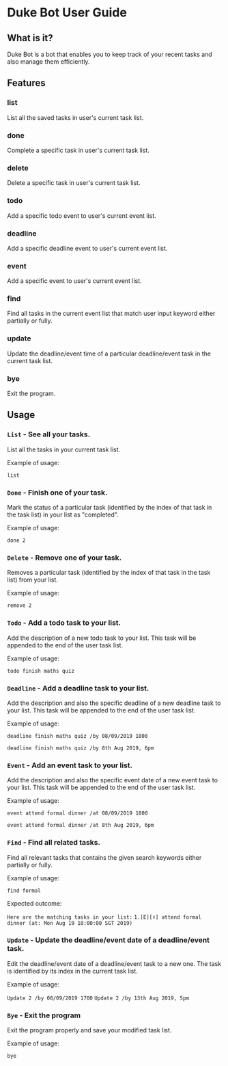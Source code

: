 # Duke Bot User Guide

## What is it?
Duke Bot is a bot that enables you to keep track of your recent tasks and also manage them efficiently.

## Features 

### list 
List all the saved tasks in user's current task list.

### done
Complete a specific task in user's current task list.

### delete
Delete a specific task in user's current task list.

### todo
Add a specific todo event to user's current event list.

### deadline
Add a specific deadline event to user's current event list.

### event
Add a specific event to user's current event list.

### find
Find all tasks in the current event list that match user input keyword either partially or fully.

### update
Update the deadline/event time of a particular deadline/event task in the current task list.

### bye 
Exit the program.

## Usage

### `List` - See all your tasks.

List all the tasks in your current task list.

Example of usage: 

`list`

### `Done` - Finish one of your task.

Mark the status of a particular task (identified by the index of that task in the task list) in your list as "completed".

Example of usage: 

`done 2`

### `Delete` - Remove one of your task.

Removes a particular task (identified by the index of that task in the task list) from your list.

Example of usage: 

`remove 2`

### `Todo` - Add a todo task to your list.

Add the description of a new todo task to your list. This task will be appended to the end of the user task list.

Example of usage: 

`todo finish maths quiz`

### `Deadline` - Add a deadline task to your list.

Add the description and also the specific deadline of a new deadline task to your list. This task will be appended to the end of the user task list.

Example of usage: 

`deadline finish maths quiz /by 08/09/2019 1800`

`deadline finish maths quiz /by 8th Aug 2019, 6pm`

### `Event` - Add an event task to your list.

Add the description and also the specific event date of a new event task to your list. This task will be appended to the end of the user task list.

Example of usage: 

`event attend formal dinner /at 08/09/2019 1800`

`event attend formal dinner /at 8th Aug 2019, 6pm`


### `Find` - Find all related tasks.

Find all relevant tasks that contains the given search keywords either partially or fully.

Example of usage: 

`find formal`

Expected outcome:

`Here are the matching tasks in your list:`
`1.[E][☓] attend formal dinner (at: Mon Aug 19 18:00:00 SGT 2019)`

### `Update` - Update the deadline/event date of a deadline/event task.

Edit the deadline/event date of a deadline/event task to a new one. The task is identified by its index in the current task list.

Example of usage: 

`Update 2 /by 08/09/2019 1700`
`Update 2 /by 13th Aug 2019, 5pm`

### `Bye` - Exit the program

Exit the program properly and save your modified task list.

Example of usage: 

`bye`
